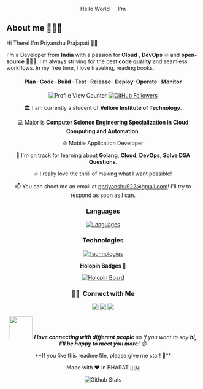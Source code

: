 <!-- README FILE CODE -->  


<!-- SPINNING EARTH GIF -->
<p align="center">Hello World <img src="https://github.com/TheDudeThatCode/TheDudeThatCode/blob/master/Assets/Earth.gif" width="14px"> I'm</p>

## About me 🧑🏻‍💻

Hi There! I'm Priyanshu Prajapati 👋🏻

I'm a Developer from **India** with a passion for **Cloud** , **DevOps** ♾️ and **open-source** 🧑🏻‍💻. I'm always striving for the best **code quality** and seamless workflows. In my free time, I love traveling, reading books.


<h4 align="center">Plan ∙ Code ∙ Build ∙ Test ∙ Release ∙ Deploy∙ Operate ∙ Monitor </h4>

<p align="center">
  <img src="https://komarev.com/ghpvc/?username=yazdanhaider" alt="Profile View Counter" />
  <a href="https://github.com/Neeexxxx">
    <img src="https://img.shields.io/github/followers/yazdanhaider?label=Follow&style=social" alt="GitHub Followers" />
  </a>
</p>

<div align="center">
 
  🏛️ I am currently a student of <b>Vellore Institute of Technology</b>.<br>
 
  💻 Major is <b>Computer Science Engineering Specialization in Cloud Computing and Automation</b>.<br>
  
  🌐 Mobile Application Developer<br>
  

  🚀 I'm on track for learning about <b>Golang</b>, <b>Cloud</b>, <b>DevOps</b>, <b>Solve DSA Questions</b>.<br>
  
  🔥 I really love the thrill of making what I want possible!<br>
  
  📫 You can shoot me an email at ppriyanshu922@gmail.com! I'll try to respond as soon as I can.
</div>

### <p align="center">Languages</p>

<p align="center">
  <a href="https://skillicons.dev">
    <img src="https://skillicons.dev/icons?i=c,cpp,python,golang,javascript,html,css,mysql,dart,swift" alt="Languages" />
  </a>
</p>

### <p align="center">Technologies</p>

<p align="center">
  <a href="https://skillicons.dev">
    <img src="https://skillicons.dev/icons?i=docker,aws,googlecloud,flutter,git,github,githubactions,firebase,mongodb,supabase,vercel" alt="Technologies" />
  </a>
</p>


<!-- <div style="display: flex; justify-content: center; margin-left: 50px;">
  <a href="https://stats.dooboo.io">
    <img src="https://stats.dooboo.io/api/github-trophies?login=yazdanhaider" width="700" />
  </a>
</div> -->

<p align="center"><strong>Holopin Badges 🎯</strong></p>

 <p align="center">
  <a href="https://holopin.me/priyanshu5">
    <img src="https://holopin.me/priyanshu5" alt="Holopin Board" />
  </a>
</p>

### <p align="center">🤝🏻 &nbsp;Connect with Me</p>

<p align="center">
  <a href="https://www.linkedin.com/in/priyanshhuu/">
    <img src="https://img.shields.io/badge/-Priyanshu%20Prajapati-0077B5?style=flat&logo=Linkedin&logoColor=white" />
  </a>
  <a href="mailto:ppriyanshu922@gmail.com">
    <img src="https://img.shields.io/badge/-ppriyanshu922@gmail.com-D14836?style=flat&logo=Gmail&logoColor=white" />
  </a>
  <a href="https://www.instagram.com/prriyyanshuu/?next=%2F">
    <img src="https://img.shields.io/badge/-@ig.priyanshu-E4405F?style=flat&logo=Instagram&logoColor=white" />
  </a>
</p>

<p align="center"><img src="https://media.giphy.com/media/LnQjpWaON8nhr21vNW/giphy.gif" width="60"> <em><b>I love connecting with different people</b> so if you want to say <b>hi, I'll be happy to meet you more!</b> 😊</em></p>

<p align="center"> **If you like this readme file, please give me star! 🌟**</p>
<p align="center">Made with ❤️ in BHARAT 🇮🇳</p>

<p align="center">
        <img src="https://raw.githubusercontent.com/mayhemantt/mayhemantt/Update/svg/Bottom.svg" alt="Github Stats" />
</p>
